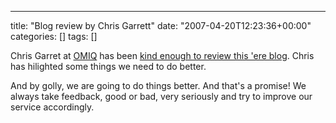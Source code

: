 ---
title: "Blog review by Chris Garrett"
date: "2007-04-20T12:23:36+00:00"
categories: []
tags: []

Chris Garret at <a href="http://www.omiq.com/">OMIQ</a> has been <a href="http://www.chrisg.com/blog-critique-openxtra-blog/">kind enough to review this 'ere blog</a>. Chris has hilighted some things we need to do better.

And by golly, we are going to do things better. And that's a promise! We always take feedback, good or bad, very seriously and try to improve our service accordingly.

